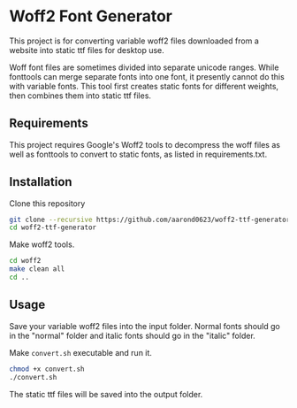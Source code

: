 Woff2 Font Generator
====================

This project is for converting variable woff2 files downloaded from a website into static ttf files for desktop use.

Woff font files are sometimes divided into separate unicode ranges. While fonttools can merge separate fonts into one font, it presently cannot do this with variable fonts. This tool first creates static fonts for different weights, then combines them into static ttf files.

Requirements
------------

This project requires Google's Woff2 tools to decompress the woff files as well
as fonttools to convert to static fonts, as listed in requirements.txt.

Installation
------------

Clone this repository
```bash
git clone --recursive https://github.com/aarond0623/woff2-ttf-generator.git
cd woff2-ttf-generator
```

Make woff2 tools.
```bash
cd woff2
make clean all
cd ..
```

Usage
-----

Save your variable woff2 files into the input folder. Normal fonts should go in the "normal" folder and italic fonts should go in the "italic" folder.

Make `convert.sh` executable and run it.
```bash
chmod +x convert.sh
./convert.sh
```

The static ttf files will be saved into the output folder.
